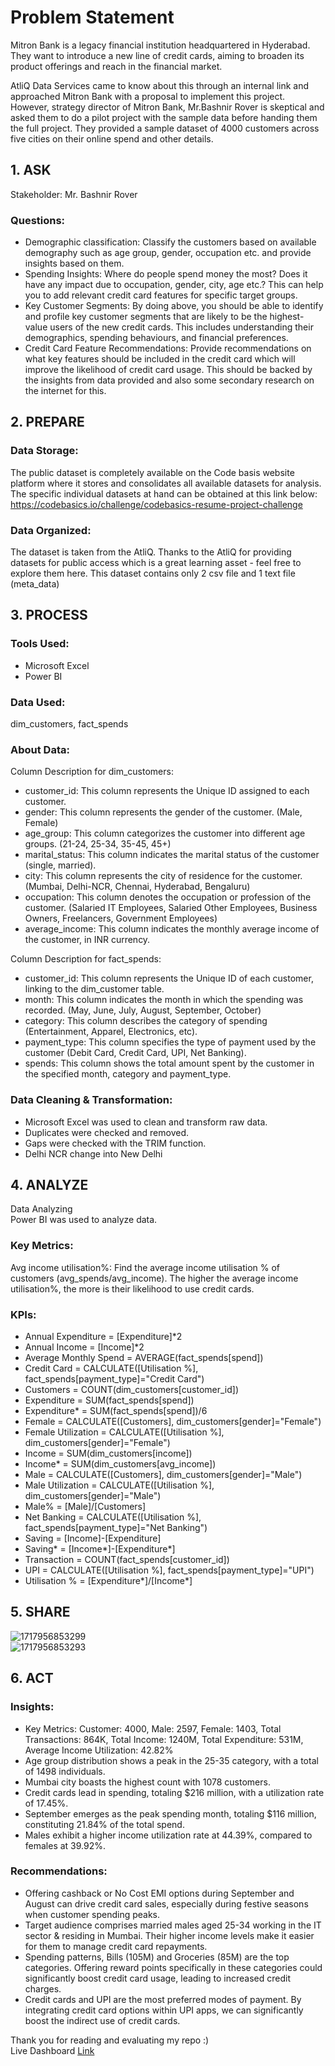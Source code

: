 # Problem Statement  
Mitron Bank is a legacy financial institution headquartered in Hyderabad. They want to introduce a new line of credit cards, aiming to broaden its product offerings and reach in the financial market.  

AtliQ Data Services came to know about this through an internal link and approached Mitron Bank with a proposal to implement this project. However, strategy director of Mitron Bank, Mr.Bashnir Rover is skeptical and asked them to do a pilot project with the sample data before handing them the full project. They provided a sample dataset of 4000 customers across five cities on their online spend and other details.  

## 1. ASK  
Stakeholder: Mr. Bashnir Rover 

### Questions:  
- Demographic classification: Classify the customers based on available demography such as age group, gender, occupation etc. and provide insights based on them.
- Spending Insights: Where do people spend money the most? Does it have any impact due to occupation, gender, city, age etc.? This can help you to add relevant credit card features for specific target groups.
- Key Customer Segments: By doing above, you should be able to identify and profile key customer segments that are likely to be the highest-value users of the new credit cards. This includes understanding their demographics, spending behaviours, and financial preferences.
- Credit Card Feature Recommendations: Provide recommendations on what key features should be included in the credit card which will improve the likelihood of credit card usage. This should be backed by the insights from data provided and also some secondary research on the internet for this.


## 2. PREPARE  
### Data Storage:
The public dataset is completely available on the Code basis website platform where it stores and consolidates all available datasets for analysis. The specific individual datasets at hand can be obtained at this link below: https://codebasics.io/challenge/codebasics-resume-project-challenge  

### Data Organized:
The dataset is taken from the AtliQ. Thanks to the AtliQ for providing datasets for public access which is a great learning asset - feel free to explore them here. This dataset contains only 2 csv file and 1 text file (meta_data)


## 3. PROCESS  
### Tools Used:
- Microsoft Excel
- Power BI

### Data Used:
dim_customers, fact_spends  

### About Data:  
Column Description for dim_customers:
- customer_id: This column represents the Unique ID assigned to each customer.
- gender: This column represents the gender of the customer. (Male, Female)
- age_group: This column categorizes the customer into different age groups. (21-24, 25-34, 35-45, 45+)
- marital_status: This column indicates the marital status of the customer (single, married).
- city: This column represents the city of residence for the customer. (Mumbai, Delhi-NCR, Chennai, Hyderabad, Bengaluru)
- occupation: This column denotes the occupation or profession of the customer. (Salaried IT Employees, Salaried Other Employees, Business Owners, Freelancers, Government Employees)
- average_income: This column indicates the monthly average income of the customer, in INR currency.

Column Description for fact_spends:
- customer_id: This column represents the Unique ID of each customer, linking to the dim_customer table.
- month: This column indicates the month in which the spending was recorded. (May, June, July, August, September, October)
- category: This column describes the category of spending (Entertainment, Apparel, Electronics, etc).
- payment_type: This column specifies the type of payment used by the customer (Debit Card, Credit Card, UPI, Net Banking).
- spends: This column shows the total amount spent by the customer in the specified month, category and payment_type.

### Data Cleaning & Transformation:
- Microsoft Excel was used to clean and transform raw data.
- Duplicates were checked and removed.
- Gaps were checked with the TRIM function.
- Delhi NCR change into New Delhi


## 4. ANALYZE  
Data Analyzing  
Power BI was used to analyze data.  

### Key Metrics:
Avg income utilisation%: Find the average income utilisation % of customers (avg_spends/avg_income). The higher the average income utilisation%, the more is their likelihood to use credit cards.

### KPIs:  
- Annual Expenditure = [Expenditure]*2
- Annual Income = [Income]*2
- Average Monthly Spend = AVERAGE(fact_spends[spend])
- Credit Card = CALCULATE([Utilisation %], fact_spends[payment_type]="Credit Card")
- Customers = COUNT(dim_customers[customer_id])
- Expenditure = SUM(fact_spends[spend])
- Expenditure* = SUM(fact_spends[spend])/6
- Female = CALCULATE([Customers], dim_customers[gender]="Female")
- Female Utilization = CALCULATE([Utilisation %], dim_customers[gender]="Female")
- Income = SUM(dim_customers[income])
- Income* = SUM(dim_customers[avg_income])
- Male = CALCULATE([Customers], dim_customers[gender]="Male")
- Male Utilization = CALCULATE([Utilisation %], dim_customers[gender]="Male")
- Male% = [Male]/[Customers]
- Net Banking = CALCULATE([Utilisation %], fact_spends[payment_type]="Net Banking")
- Saving = [Income]-[Expenditure]
- Saving* = [Income*]-[Expenditure*]
- Transaction = COUNT(fact_spends[customer_id])
- UPI = CALCULATE([Utilisation %], fact_spends[payment_type]="UPI")
- Utilisation % = [Expenditure*]/[Income*]


## 5. SHARE   
![1717956853299](https://github.com/iankitnegi/PowerBI_Banking_Project/assets/132642567/218e6b53-d9ad-49cf-ae18-27431a29f7c0)  
![1717956853293](https://github.com/iankitnegi/PowerBI_Banking_Project/assets/132642567/c53c50ca-df87-4452-be49-68ee02d0649e)


## 6. ACT  
### Insights:
- Key Metrics: Customer: 4000, Male: 2597, Female: 1403, Total Transactions: 864K, Total Income: 1240M, Total Expenditure: 531M, Average Income Utilization: 42.82%
- Age group distribution shows a peak in the 25-35 category, with a total of 1498 individuals.
- Mumbai city boasts the highest count with 1078 customers.
- Credit cards lead in spending, totaling $216 million, with a utilization rate of 17.45%.
- September emerges as the peak spending month, totaling $116 million, constituting 21.84% of the total spend.
- Males exhibit a higher income utilization rate at 44.39%, compared to females at 39.92%.


### Recommendations:  
- Offering cashback or No Cost EMI options during September and August can drive credit card sales, especially during festive seasons when customer spending peaks.
- Target audience comprises married males aged 25-34 working in the IT sector & residing in Mumbai. Their higher income levels make it easier for them to manage credit card repayments.
- Spending patterns, Bills (105M) and Groceries (85M) are the top categories. Offering reward points specifically in these categories could significantly boost credit card usage, leading to increased credit charges.
- Credit cards and UPI are the most preferred modes of payment. By integrating credit card options within UPI apps, we can significantly boost the indirect use of credit cards.


Thank you for reading and evaluating my repo :)  
Live Dashboard [Link](https://app.powerbi.com/view?r=eyJrIjoiYmI1ZDVkMzYtOTNjMi00NDA5LWFlYjQtZDg0OTBlYzNmOThmIiwidCI6ImM2ZTU0OWIzLTVmNDUtNDAzMi1hYWU5LWQ0MjQ0ZGM1YjJjNCJ9)

